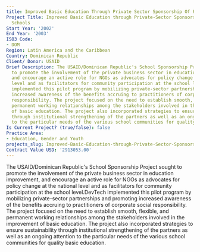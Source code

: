 ```yaml
---
title: Improved Basic Education Through Private Sector Sponsorship Of Public Schools
Project Title: Improved Basic Education through Private-Sector Sponsorship of Public
  Schools
Start Year: '2002'
End Year: '2003'
ISO3 Code:
- DOM
Region: Latin America and the Caribbean
Country: Dominican Republic
Client/ Donor: USAID
Brief Description: The USAID/Dominican Republic's School Sponsorship Project sought
  to promote the involvement of the private business sector in education improvement,
  and encourage an active role for NGOs as advocates for policy change at the national
  level and as facilitators for community participation at the school level.DevTech
  implemented this pilot program by mobilizing private-sector partnerships and promoting
  increased awareness of the benefits accruing to practitioners of corporate social
  responsibility. The project focused on the need to establish smooth, flexible, and
  permanent working relationships among the stakeholders involved in the improvement
  of basic education. The project also incorporated strategies to ensure sustainability
  through institutional strengthening of the partners as well as an ongoing attention
  to the particular needs of the various school communities for quality basic education.
Is Current Project? (true/false): false
Practice Area:
- Education, Gender and Youth
projects_slug: Improved-Basic-Education-through-Private-Sector-Sponsorship-of-Public-Schools
Contract Value USD: '2913053.00'
---
```


The USAID/Dominican Republic's School Sponsorship Project sought to promote the involvement of the private business sector in education improvement, and encourage an active role for NGOs as advocates for policy change at the national level and as facilitators for community participation at the school level.DevTech implemented this pilot program by mobilizing private-sector partnerships and promoting increased awareness of the benefits accruing to practitioners of corporate social responsibility. The project focused on the need to establish smooth, flexible, and permanent working relationships among the stakeholders involved in the improvement of basic education. The project also incorporated strategies to ensure sustainability through institutional strengthening of the partners as well as an ongoing attention to the particular needs of the various school communities for quality basic education.